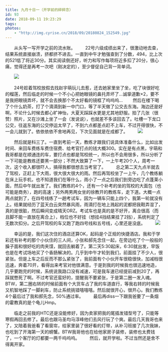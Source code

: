 ```yaml
---
title: 九月十日一（开学前的碎碎念）
id: 93
date: 2018-09-11 19:23:29
tags:
photos:
    - "http://img.cyrise.cn/2018/09/20180824_152549.jpg"
---
```

　　从头写一写开学之前的流水账。
　　22号六级成绩出来了，很激动地去查，结果系统直接崩溃，挤都挤不进去。一直到中午才勉强查到了分数，494，比上次的521低了将近30分。其实阅读倒还好，听力和写作每项将近多扣了20分，很心痛，觉得还是再考一次吧（刚决定的），至少督促自己背一背单词。

　　![](http://img.cyrise.cn/2018/09/Montage_meitu_0.jpg)

　　24号趁着驾校放假去找赵宇萌玩儿去惹，还去她家里坐了坐，吃了块很好吃的榴莲，然后临走的时候一个不小心把她眼镜的鼻托弄坏了...诚挚道歉×2，要不是我把眼镜弄坏，就不会去换那个不太好看的镜框了呜呜呜...
　　然后在楼下喝了个什么奶茶，打了个滴滴到新一中门口，等了半天做了公交去东海。海边还是好啊，不论什么时候去都心旷神怡，大夏天踩踩水更是尤其地舒服。拍了几张（很赞）照片，又在沙滩上坐了一会（发说说），也就差不多该回去了。吐槽一下龙口公交，往返东海的公交停运太早了，不到六点都差点赶不上车，不过开得很快，不一会儿就到了。依依依依不舍地再见，下次见面就是在成都了。
　　![](http://img.cyrise.cn/2018/09/20180824_162006.jpg)

　　然后就是科三了。一直到考前一天，教练才跟我们说具体准备什么，比如出发时间、来回车费练车费住宿费、给考官打点的钱大概300。实在是有点黑，宇萌和我哥都是在顺通连的车，要打点也都是驾校统一，所以也不会用很多，所以分析了一下可能是教练还要黑一部分；不然大致算了一下，一上午考20个人，周考一次，这个收入都很吓人，搞得我都很想去当考官了。
　　总之第二天九点半就去了驾校，正赶上下大雨，很大很大很大的雨。然后再驾校坐了一上午，几个教练躺在床上玩手机，也不知道我们在等什么，雨小了一点之后我们到旁边吃了点蓬莱小面，然后中午就出发了。我们教练的4个，还有一个补考的坐的驾校的大面包（也可能是商务），跑的高速；另外两男两女坐的徐教开的教练车，走下道。大概一点两点就到了，在四号线练了一趟考试车，因为一辆车只能上四个，我第一轮就没有上。结果就经历了蓝天白云突然暴风雨，雨滴打在地上溅起的泥都把我鞋弄湿了，真的是很脏，然后瞬间变成晴天ORZ。考试车也是真的是不好开，离合很高（而且脚不能一直放在离合上），档位也不好挂（想挂4挡结果挂了2挡），系统判定了无数次扣分。之后开驾校的车又跑了跑四号线和五号线，心里还是没底。
　　![](http://img.cyrise.cn/2018/09/20180828_141741.jpg)

　　幸运的是，我们这次住的酒店还算OK，起码是个正规的快捷酒店。我和于学彩还有补考的那个小伙住的三人间，小张和郝先念住一起，在旁边吃了个一般般的臊子面和很好吃的肉夹馍，就回去躺着了。第二天5:30起床，6:30就出发，早饭也是在考试场地买了个香肠解决的。几乎到中午才轮到我们，前面挂了不少人，很紧张。但是上车之后反而不那么紧张了，我前面有个小伙开车很稳很快，加减档很迅速，奔着70开，看得出来考官对他很满意。于是到我的时候我也很迅速地造，几乎要跑完的时候，系统说我路口没有减速，可是我车速已经提前减到20了，再踩就憋死了啊。不过考官还蛮好的，提醒我不要紧张，于是第二圈一发入魂。BTW，第二圈右转的时候前面有个大货车占了我的车道直行，等我右转的时候我又机智地踩了一脚刹车，防止系统挑错嘻嘻嘻。然后就很开心，很开心。我们教练4个最后过了我和郝先念，50%通过率。
　　最后再diss一下跟我爸要了一条烟的霍教真的是个龟儿Hmp。

　　临走之前我的HTC还是没能修好，因为卖家把我的尾插发错型号了，只能等寒假再回去修了。最后也跟马圣均马淳峰他们去风行玩了个爽。最后几天我哥也来了，又陪着我爸看了看窗帘，给家里装了很好看的灯带，从补习班接了几次我妹，也吃到了开海第一天的螃蟹。BTW我哥他也在给他家房子装修，装修也太费钱了，一个客厅的灯都要一两千呜呜呜。
　　然后，就开学啦。不过当然还是舍不得离开家。


